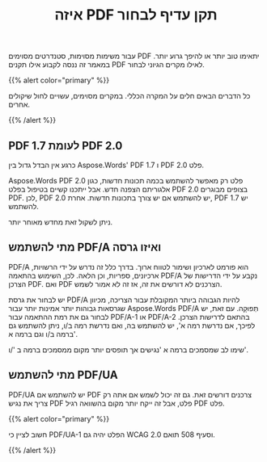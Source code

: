 ﻿---
title: איזה PDF תקן עדיף לבחור
second_title: Aspose.Words עבור C++
articleTitle: איזה PDF תקן עדיף לבחור
linktitle: איזה PDF תקן עדיף לבחור
description: "בחר את התקן PDF הטוב ביותר לייצוא התוצאה של משימת התכנות שלך ב C++. איזה PDF תקן עדיף– PDF 1.7, PDF 2.0, PDF/A-1, PDF/A-2, או PDF/UA."
type: docs
weight: 37
url: /he/cpp/which-pdf-standard-is-better-to-choose/
timestamp: 2024-01-27-14-07-04
---

עבור משימות מסוימות, סטנדרטים מסוימים PDF יתאימו טוב יותר או להיפך גרוע יותר. במאמר זה ננסה לקבוע אילו תקנים PDF לאילו מקרים הגיוני לבחור.

{{% alert color="primary" %}}

כל הדברים הבאים חלים על המקרה הכללי. במקרים מסוימים, עשויים לחול שיקולים אחרים.

{{% /alert %}}

## PDF 1.7 לעומת PDF 2.0

כרגע אין הבדל גדול בין Aspose.Words' PDF 1.7 ו PDF 2.0 פלט.

Aspose.Words PDF 2.0 פלט רק מאפשר להשתמש בכמה תכונות חדשות, כגון אלגוריתם הצפנה חדש. אבל ייתכנו קשיים בטיפול בפלט PDF 2.0 בצופים מבוגרים PDF. לכן, PDF 2.0 יש להשתמש אם יש צורך בתכונות חדשות. אחרת, PDF 1.7 יש להשתמש.

ניתן לשקול זאת מחדש מאוחר יותר.

## מתי להשתמש PDF/A ואיזו גרסה

PDF/A הוא פורמט לארכיון ושימור לטווח ארוך. בדרך כלל זה נדרש על ידי הרשויות, ארכיונים, ספריות, וכן הלאה. לכן, השימוש בהתאמה PDF/A נקבע על ידי הדרישות של הצרכן PDF. ואם PDF הצרכנים לא דורשים את זה, אז זה לא אמור לשמש.

יש לבחור את גרסת PDF/A להיות הגבוהה ביותר המקובלת עבור הצריכה, מכיוון שגרסאות גבוהות יותר אמינות יותר עבור Aspose.Words PDF/A תְפוּקָה. עם זאת, יש לבחור גם את רמת ההתאמה עבור PDF/A-1 או PDF/A-2 בהתאם לדרישות הצרכן. לפיכך, אם נדרשת רמה א', יש להשתמש בה, ואם נדרשת רמה ב/ו, ניתן להשתמש גם ברמה ב/ו וגם ברמה א'.

שימו לב שמסמכים ברמה א 'נגישים אך תופסים יותר מקום ממסמכים ברמה ב '/ו'.

## מתי להשתמש PDF/UA

PDF/UA יש להשתמש אם PDF צרכנים דורשים זאת. גם זה יכול לשמש אם אתה רק צריך את נגיש PDF פלט, אבל זה ייקח יותר מקום בהשוואה רגיל PDF פלט.

{{% alert color="primary" %}}

חשוב לציין כי PDF/UA-1 הפלט יהיה גם WCAG 2.0 וסעיף 508 תואם.

{{% /alert %}}
